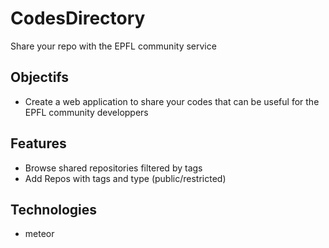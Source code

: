 # CodesDirectory
Share your repo with the EPFL community service

## Objectifs
- Create a web application to share your codes that can be useful for the EPFL community developpers

## Features
- Browse shared repositories filtered by tags
- Add Repos with tags and type (public/restricted)

## Technologies
- meteor


